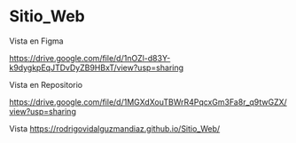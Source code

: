 # Sitio_Web

Vista en Figma 

https://drive.google.com/file/d/1nOZl-d83Y-k9dygkpEqJTDvDyZB9HBxT/view?usp=sharing

Vista en Repositorio

https://drive.google.com/file/d/1MGXdXouTBWrR4PqcxGm3Fa8r_q9twGZX/view?usp=sharing

Vista
https://rodrigovidalguzmandiaz.github.io/Sitio_Web/

